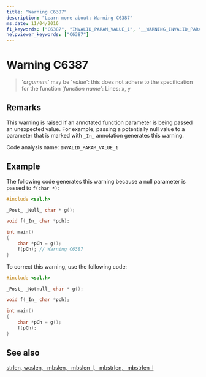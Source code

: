 ```yaml
---
title: "Warning C6387"
description: "Learn more about: Warning C6387"
ms.date: 11/04/2016
f1_keywords: ["C6387", "INVALID_PARAM_VALUE_1", "__WARNING_INVALID_PARAM_VALUE_1"]
helpviewer_keywords: ["C6387"]
---
```

# Warning C6387

> '*argument*' may be '*value*': this does not adhere to the specification for the function '*function name*': Lines: x, y

## Remarks

This warning is raised if an annotated function parameter is being passed an unexpected value. For example, passing a potentially null value to a parameter that is marked with `_In_` annotation generates this warning.

Code analysis name: `INVALID_PARAM_VALUE_1`

## Example

The following code generates this warning because a null parameter is passed to `f(char *)`:

```cpp
#include <sal.h>

_Post_ _Null_ char * g();

void f(_In_ char *pch);

int main()
{
    char *pCh = g();
    f(pCh); // Warning C6387
}
```

To correct this warning, use the following code:

```cpp
#include <sal.h>

_Post_ _Notnull_ char * g();

void f(_In_ char *pch);

int main()
{
    char *pCh = g();
    f(pCh);
}
```

## See also

[strlen, wcslen, _mbslen, _mbslen_l, _mbstrlen, _mbstrlen_l](../c-runtime-library/reference/strlen-wcslen-mbslen-mbslen-l-mbstrlen-mbstrlen-l.md)

